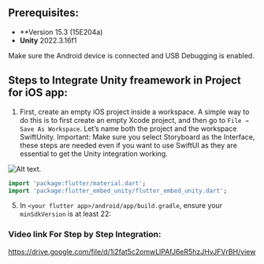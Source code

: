 ## Prerequisites:

- \*\*Version 15.3 (15E204a)
- **Unity** 2022.3.16f1

Make sure the Android device is connected and USB Debugging is enabled.

## Steps to Integrate Unity freamework in Project for iOS app:

1. First, create an empty iOS project inside a workspace. A simple way to do this is to first create an empty Xcode project, and then go to `File → Save As Workspace`.
   Let’s name both the project and the workspace SwiftUnity.
   Important: Make sure you select Storyboard as the Interface, these steps are needed even if you want to use SwiftUI as they are essential to get the Unity integration working.

![Alt text](https://github.com/NarsunOrg/UnityIntegrationNativeAndroidAndIOS/blob/ios_1.png).

```dart
import 'package:flutter/material.dart';
import 'package:flutter_embed_unity/flutter_embed_unity.dart';

```

5. In `<your flutter app>/android/app/build.gradle`, ensure your `minSdkVersion` is at least 22:

### Video link For Step by Step Integration:

https://drive.google.com/file/d/1i2fat5c2omwLlPAfJ6eR5hzJHvJFVrBH/view
